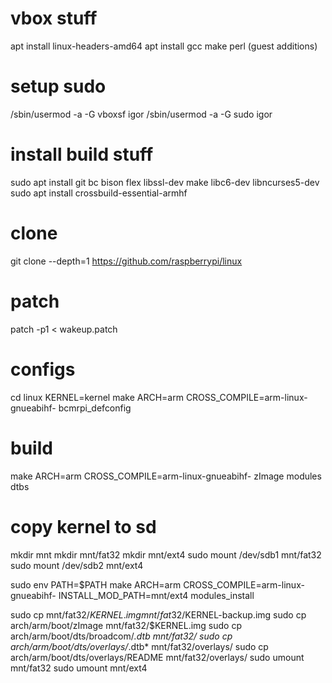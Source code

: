 # vbox stuff
apt install linux-headers-amd64
apt install gcc make perl
(guest additions)

# setup sudo
/sbin/usermod -a -G vboxsf igor
/sbin/usermod -a -G sudo igor

# install build stuff
sudo apt install git bc bison flex libssl-dev make libc6-dev libncurses5-dev
sudo apt install crossbuild-essential-armhf

# clone
git clone --depth=1 https://github.com/raspberrypi/linux

# patch
patch -p1 < wakeup.patch

# configs
cd linux
KERNEL=kernel
make ARCH=arm CROSS_COMPILE=arm-linux-gnueabihf- bcmrpi_defconfig

# build
make ARCH=arm CROSS_COMPILE=arm-linux-gnueabihf- zImage modules dtbs

# copy kernel to sd
mkdir mnt
mkdir mnt/fat32
mkdir mnt/ext4
sudo mount /dev/sdb1 mnt/fat32
sudo mount /dev/sdb2 mnt/ext4

sudo env PATH=$PATH make ARCH=arm CROSS_COMPILE=arm-linux-gnueabihf- INSTALL_MOD_PATH=mnt/ext4 modules_install

sudo cp mnt/fat32/$KERNEL.img mnt/fat32/$KERNEL-backup.img
sudo cp arch/arm/boot/zImage mnt/fat32/$KERNEL.img
sudo cp arch/arm/boot/dts/broadcom/*.dtb mnt/fat32/
sudo cp arch/arm/boot/dts/overlays/*.dtb* mnt/fat32/overlays/
sudo cp arch/arm/boot/dts/overlays/README mnt/fat32/overlays/
sudo umount mnt/fat32
sudo umount mnt/ext4